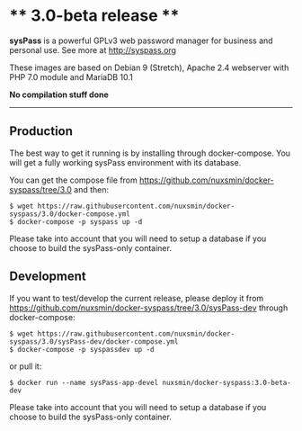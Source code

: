 # ** 3.0-beta release **

**sysPass** is a powerful GPLv3 web password manager for business and personal use. See more at http://syspass.org

These images are based on Debian 9 (Stretch), Apache 2.4 webserver with PHP 7.0 module and MariaDB 10.1

**No compilation stuff done**

---

## Production
The best way to get it running is by installing through docker-compose. You will get a fully working sysPass environment with its database.

You can get the compose file from https://github.com/nuxsmin/docker-syspass/tree/3.0 and then:

```
$ wget https://raw.githubusercontent.com/nuxsmin/docker-syspass/3.0/docker-compose.yml
$ docker-compose -p syspass up -d
```

Please take into account that you will need to setup a database if you choose to build the sysPass-only container.

## Development

If you want to test/develop the current release, please deploy it from https://github.com/nuxsmin/docker-syspass/tree/3.0/sysPass-dev through docker-compose:

```
$ wget https://raw.githubusercontent.com/nuxsmin/docker-syspass/3.0/sysPass-dev/docker-compose.yml
$ docker-compose -p syspassdev up -d
```

or pull it:

```
$ docker run --name sysPass-app-devel nuxsmin/docker-syspass:3.0-beta-dev
```

Please take into account that you will need to setup a database if you choose to build the sysPass-only container.
